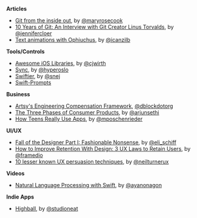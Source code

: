 **Articles**

* [Git from the inside out](https://codewords.recurse.com/issues/two/git-from-the-inside-out), by [@maryrosecook](https://twitter.com/maryrosecook)
* [10 Years of Git: An Interview with Git Creator Linus Torvalds](http://www.linux.com/news/featured-blogs/185-jennifer-cloer/821541-10-years-of-git-an-interview-with-git-creator-linus-torvalds), by [@jennifercloer](https://twitter.com/jennifercloer)
* [Text animations with Ophiuchus](http://www.ios-animations-by-emails.com/posts/2015-april), by [@icanzilb](https://twitter.com/icanzilb)

**Tools/Controls**

* [Awesome iOS Libraries](https://github.com/cjwirth/awesome-ios-ui), by [@cjwirth](https://twitter.com/cjwirth)
* [Sync](https://github.com/hyperoslo/Sync), by [@hyperoslo](https://twitter.com/hyperoslo)
* [Swiftier](https://github.com/snej/swiftier), by [@snej](https://twitter.com/snej)
* [Swift-Prompts](https://github.com/GabrielAlva/Swift-Prompts)

**Business**

* [Artsy's Engineering Compensation Framework](http://artsy.github.io/blog/2015/04/03/artsy-engineering-compensation-framework/), [@dblockdotorg](https://twitter.com/dblockdotorg)
* [The Three Phases of Consumer Products](https://medium.com/backchannel/lessons-learned-growing-consumer-products-550fc04c63c2), by [@arjunsethi](https://twitter.com/arjunsethi)
* [How Teens Really Use Apps](http://blog.testmunk.com/how-teens-really-use-apps/), by [@mposchenrieder](https://twitter.com/mposchenrieder)


**UI/UX**

* [Fall of the Designer Part I: Fashionable Nonsense](http://www.elischiff.com/blog/2015/4/7/fall-of-the-designer-part-i-fashionable-nonsense), by [@eli_schiff](https://twitter.com/eli_schiff)
* [How to Improve Retention With Design: 3 UX Laws to Retain Users](https://medium.com/@framedio/how-to-improve-retention-with-design-3-ux-laws-to-retain-users-cd92efb8ffed), by [@framedio](https://twitter.com/framedio)
* [10 lesser known UX persuasion techniques](http://www.uxforthemasses.com/ux-persuasion-techniques/), by [@neilturnerux](https://twitter.com/neilturnerux)

**Videos**

* [Natural Language Processing with Swift](http://realm.io/news/natural-language-processing-with-swift/), by [@ayanonagon](https://twitter.com/ayanonagon)

**Indie Apps**

* [Highball](http://www.studioneat.com/blogs/main/17985764-introducing-highball), by [@studioneat](https://twitter.com/studioneat)
